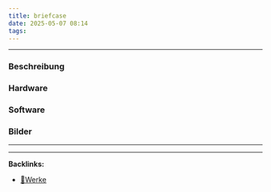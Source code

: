 ```yaml
---
title: briefcase
date: 2025-05-07 08:14
tags: 
---
```


----

### Beschreibung 


### Hardware 


### Software


### Bilder




----

----
**Backlinks:**
- [📁Werke](/📁Werke)
